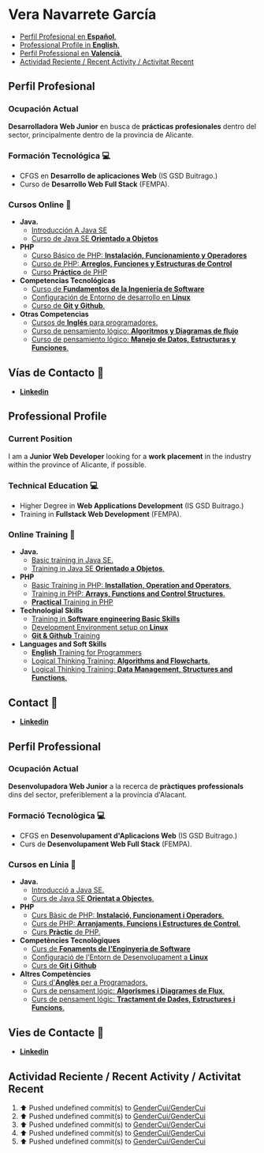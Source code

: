 # Vera Navarrete García

- [Perfil Profesional en **Español**.](#sp)
- [Professional Profile in **English**.](#en)
- [Perfil Professional en **Valencià**.](#val)
- [Actividad Reciente / Recent Activity / Activitat Recent](#rec-act)

## <a name="sp">Perfil Profesional</a>

### Ocupación Actual

**Desarrolladora Web Junior** en busca de **prácticas profesionales** dentro del sector, principalmente dentro de la provincia de Alicante.

### Formación Tecnológica :computer:

- CFGS en **Desarrollo de aplicaciones Web** (IS GSD Buitrago.)
- Curso de **Desarrollo Web Full Stack** (FEMPA).

### Cursos Online :pencil:

- **Java.**
    - [Introducción A Java SE](https://platzi.com/p/vn.navarretegarcia/curso/1631-course/diploma/detalle/)
    - [Curso de Java SE **Orientado a Objetos**](https://platzi.com/p/vn.navarretegarcia/curso/1629-course/diploma/detalle/)
- **PHP**
    - [Curso Básico de PHP: **Instalación, Funcionamiento y Operadores**](https://platzi.com/p/vn.navarretegarcia/curso/2646-php/diploma/detalle/)
    - [Curso de PHP: **Arreglos, Funciones y Estructuras de Control**](https://platzi.com/p/vn.navarretegarcia/curso/2794-php-arreglos-funciones/diploma/detalle/)
    - [Curso **Práctico** de PHP](https://platzi.com/p/vn.navarretegarcia/curso/2516-course/diploma/detalle/)
- **Competencias Tecnológicas**
    - [Curso de **Fundamentos de la Ingeniería de Software**](https://platzi.com/p/vn.navarretegarcia/curso/11997-ingenieria/diploma/detalle/)
    - [Configuración de Entorno de desarrollo en **Linux**](https://platzi.com/p/vn.navarretegarcia/curso/2383-prework-linux/diploma/detalle/)
    - [Curso de **Git y Github**.](https://platzi.com/p/vn.navarretegarcia/curso/11059-gitgithub/diploma/detalle/)
- **Otras Competencias**
    - [Cursos de **Inglés** para programadores.](https://platzi.com/p/vn.navarretegarcia/curso/3092-ingles-developers/diploma/detalle/)
    - [Curso de pensamiento lógico: **Algoritmos y Diagramas de flujo**](https://platzi.com/p/vn.navarretegarcia/curso/3221-pensamiento-logico/diploma/detalle/)
    - [Curso de pensamiento lógico: **Manejo de Datos, Estructuras y Funciones**.](https://platzi.com/p/vn.navarretegarcia/curso/3222-pensamiento-logico-estructuras/diploma/detalle/)

## Vías de Contacto :email:

- [**Linkedin**](https://www.linkedin.com/in/navarretegar-vera/)

## <a name ="en">Professional Profile</a>

### Current Position

I am a **Junior Web Developer** looking for a **work placement** in the industry within the province of Alicante, if possible.

### Technical Education :computer:

- Higher Degree in **Web Applications Development** (IS GSD Buitrago.)
- Training in **Fullstack Web Development** (FEMPA).

### Online Training :pencil:

- **Java.**
    - [Basic training in Java SE.](https://platzi.com/p/vn.navarretegarcia/curso/1631-course/diploma/detalle/)
    - [Training in Java SE **Orientado a Objetos**.](https://platzi.com/p/vn.navarretegarcia/curso/1629-course/diploma/detalle/)
- **PHP**
    - [Basic Training in PHP: **Installation, Operation and Operators**.](https://platzi.com/p/vn.navarretegarcia/curso/2646-php/diploma/detalle/)
    - [Training in PHP: **Arrays, Functions and Control Structures**.](https://platzi.com/p/vn.navarretegarcia/curso/2794-php-arreglos-funciones/diploma/detalle/)
    - [**Practical** Training in PHP](https://platzi.com/p/vn.navarretegarcia/curso/2516-course/diploma/detalle/)
- **Technologial Skills**
    - [Training in **Software engineering Basic Skills**](https://platzi.com/p/vn.navarretegarcia/curso/11997-ingenieria/diploma/detalle/)
    - [Development Environment setup on **Linux**](https://platzi.com/p/vn.navarretegarcia/curso/2383-prework-linux/diploma/detalle/)
    - [**Git & Github** Training](https://platzi.com/p/vn.navarretegarcia/curso/11059-gitgithub/diploma/detalle/)
- **Languages and Soft Skills**
    - [**English** Training for Programmers](https://platzi.com/p/vn.navarretegarcia/curso/3092-ingles-developers/diploma/detalle/)
    - [Logical Thinking Training: **Algorithms and Flowcharts**.](https://platzi.com/p/vn.navarretegarcia/curso/3221-pensamiento-logico/diploma/detalle/)
    - [Logical Thinking Training: **Data Management, Structures and Functions**.](https://platzi.com/p/vn.navarretegarcia/curso/3222-pensamiento-logico-estructuras/diploma/detalle/)

## Contact :email:

- [**Linkedin**](https://www.linkedin.com/in/navarretegar-vera/)

## <a name="val">Perfil Professional</a>

### Ocupación Actual

**Desenvolupadora Web Junior** a la recerca de **pràctiques professionals** dins del sector, preferiblement a la província d'Alacant.

### Formació Tecnològica :computer:

- CFGS en **Desenvolupament d'Aplicacions Web** (IS GSD Buitrago.)
- Curs de **Desenvolupament Web Full Stack** (FEMPA).

### Cursos en Línia :pencil:

- **Java.**
    - [Introducció a Java SE.](https://platzi.com/p/vn.navarretegarcia/curso/1631-course/diploma/detalle/)
    - [Curs de Java SE **Orientat a Objectes**.](https://platzi.com/p/vn.navarretegarcia/curso/1629-course/diploma/detalle/)
- **PHP**
    - [Curs Bàsic de PHP: **Instalació, Funcionament i Operadors**.](https://platzi.com/p/vn.navarretegarcia/curso/2646-php/diploma/detalle/)
    - [Curs de PHP: **Arranjaments, Funcions i Estructures de Control**.](https://platzi.com/p/vn.navarretegarcia/curso/2794-php-arreglos-funciones/diploma/detalle/)
    - [Curs **Pràctic** de PHP.](https://platzi.com/p/vn.navarretegarcia/curso/2516-course/diploma/detalle/)
- **Competències Tecnològiques**
    - [Curs de **Fonaments de l'Enginyeria de Software**](https://platzi.com/p/vn.navarretegarcia/curso/11997-ingenieria/diploma/detalle/)
    - [Configuració de l'Entorn de Desenvolupament a **Linux**](https://platzi.com/p/vn.navarretegarcia/curso/2383-prework-linux/diploma/detalle/)
    - [Curs de **Git i Github**](https://platzi.com/p/vn.navarretegarcia/curso/11059-gitgithub/diploma/detalle/)
- **Altres Competències**
    - [Curs d'**Anglès** per a Programadors.](https://platzi.com/p/vn.navarretegarcia/curso/3092-ingles-developers/diploma/detalle/)
    - [Curs de pensament lógic: **Algorismes i Diagrames de Flux**.](https://platzi.com/p/vn.navarretegarcia/curso/3221-pensamiento-logico/diploma/detalle/)
    - [Curs de pensament lógic: **Tractament de Dades, Estructures i Funcions**.](https://platzi.com/p/vn.navarretegarcia/curso/3222-pensamiento-logico-estructuras/diploma/detalle/)

## Vies de Contacte :email:

- [**Linkedin**](https://www.linkedin.com/in/navarretegar-vera/)

## <a name="rec-act">Actividad Reciente / Recent Activity / Activitat Recent<a>

<!--RECENT_ACTIVITY:start-->
1. ⬆️ Pushed undefined commit(s) to [GenderCui/GenderCui](https://github.com/GenderCui/GenderCui)<br>
2. ⬆️ Pushed undefined commit(s) to [GenderCui/GenderCui](https://github.com/GenderCui/GenderCui)<br>
3. ⬆️ Pushed undefined commit(s) to [GenderCui/GenderCui](https://github.com/GenderCui/GenderCui)<br>
4. ⬆️ Pushed undefined commit(s) to [GenderCui/GenderCui](https://github.com/GenderCui/GenderCui)<br>
5. ⬆️ Pushed undefined commit(s) to [GenderCui/GenderCui](https://github.com/GenderCui/GenderCui)<br>
<!--RECENT_ACTIVITY:end-->
